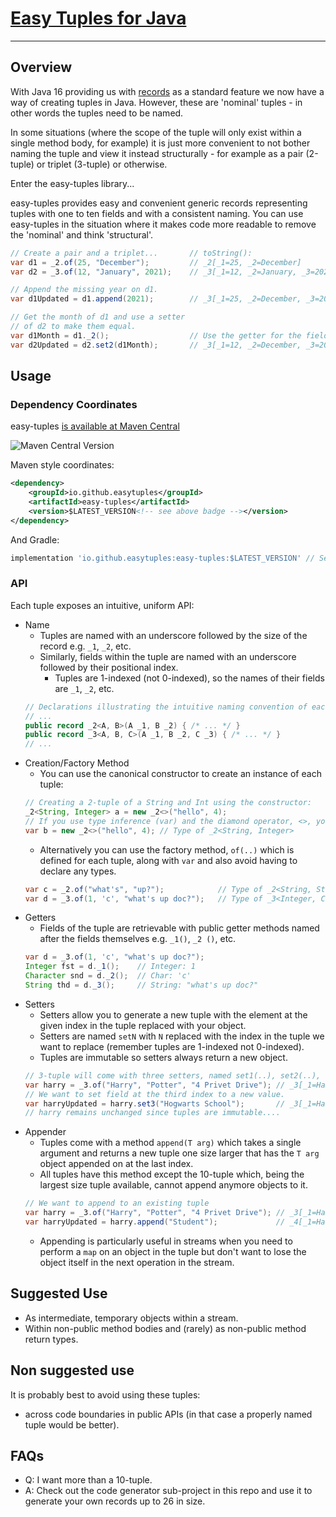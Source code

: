 #  [Easy Tuples for Java](https://easytuples.github.io/easy-tuples/)

---

## Overview

With Java 16 providing us with [records](https://openjdk.java.net/jeps/395) as a standard feature we now have a way
of creating tuples in Java. However, these are 'nominal' tuples - in other words the tuples need to be named.

In some situations (where the scope of the tuple will only exist within a single method
body, for example) it is just more convenient to not bother naming the tuple and view it
instead structurally - for example as a pair (2-tuple) or triplet (3-tuple) or otherwise.

Enter the easy-tuples library...

easy-tuples provides easy and convenient generic records representing tuples with one to ten fields and with a
consistent naming. You can use easy-tuples in the situation where it makes code more readable to remove the
'nominal' and think 'structural'.

```java
// Create a pair and a triplet...       // toString():
var d1 = _2.of(25, "December");         // _2[_1=25, _2=December]
var d2 = _3.of(12, "January", 2021);    // _3[_1=12, _2=January, _3=2021]

// Append the missing year on d1.
var d1Updated = d1.append(2021);        // _3[_1=25, _2=December, _3=2021]

// Get the month of d1 and use a setter
// of d2 to make them equal. 
var d1Month = d1._2();                  // Use the getter for the field 
var d2Updated = d2.set2(d1Month);       // _3[_1=12, _2=December, _3=2021]
```

## Usage

### Dependency Coordinates

easy-tuples [is available at Maven Central](https://central.sonatype.com/artifact/io.github.easytuples/easy-tuples)

![Maven Central Version](https://img.shields.io/maven-central/v/io.github.easytuples/easy-tuples)

Maven style coordinates:
```xml
<dependency>
    <groupId>io.github.easytuples</groupId>
    <artifactId>easy-tuples</artifactId>
    <version>$LATEST_VERSION<!-- see above badge --></version>
</dependency>
```

And Gradle:

```groovy
implementation 'io.github.easytuples:easy-tuples:$LATEST_VERSION' // See maven central badge above for latest version
```

### API

Each tuple exposes an intuitive, uniform API:
- Name
    - Tuples are named with an underscore followed by the size of the record e.g. `_1`, `_2`, etc.
    - Similarly, fields within the tuple are named with an underscore followed by their positional index.
        - Tuples are 1-indexed (not 0-indexed), so the names of their fields are `_1`, `_2`, etc.
    ```java
    // Declarations illustrating the intuitive naming convention of each generic tuple record and its fields:
    // ... 
    public record _2<A, B>(A _1, B _2) { /* ... */ }
    public record _3<A, B, C>(A _1, B _2, C _3) { /* ... */ }
    // ...
    ```
- Creation/Factory Method
    - You can use the canonical constructor to create an instance of each tuple:
  ```java
  // Creating a 2-tuple of a String and Int using the constructor:
  _2<String, Integer> a = new _2<>("hello", 4);
  // If you use type inference (var) and the diamond operator, <>, you don't have to specify any types:
  var b = new _2<>("hello", 4); // Type of _2<String, Integer>
  ```   
    - Alternatively you can use the factory method, `of(..)` which is defined for each tuple, along
      with `var` and also avoid having to declare any types.
  ```java
  var c = _2.of("what's", "up?");            // Type of _2<String, String>
  var d = _3.of(1, 'c', "what's up doc?");   // Type of _3<Integer, Character, String> 
  ```
- Getters
    - Fields of the tuple are retrievable with public getter methods named after the fields themselves e.g.  `_1()`, `_2
      ()`, etc.
  ```java
  var d = _3.of(1, 'c', "what's up doc?");
  Integer fst = d._1();    // Integer: 1
  Character snd = d._2();  // Char: 'c'
  String thd = d._3();     // String: "what's up doc?"
  ```
- Setters
    - Setters allow you to generate a new tuple with the element at the given index in the tuple replaced with your
      object.
    - Setters are named `setN` with `N` replaced with the index in the tuple we want to replace (remember tuples are
      1-indexed not 0-indexed).
    - Tuples are immutable so setters always return a new object.
  ```java
  // 3-tuple will come with three setters, named set1(..), set2(..), set3(..)
  var harry = _3.of("Harry", "Potter", "4 Privet Drive"); // _3[_1=Harry, _2=Potter, _3=4 Privet Drive]
  // We want to set field at the third index to a new value.
  var harryUpdated = harry.set3("Hogwarts School");       // _3[_1=Harry, _2=Potter, _3=Hogwarts School]
  // harry remains unchanged since tuples are immutable....   
  ```
- Appender
    - Tuples come with a method `append(T arg)` which takes a single argument and returns a new tuple one size
      larger that has the `T arg` object appended on at the last index.
    - All tuples have this method except the 10-tuple which, being the largest size tuple available, cannot append
      anymore objects to it.
  ```java
  // We want to append to an existing tuple
  var harry = _3.of("Harry", "Potter", "4 Privet Drive"); // _3[_1=Harry, _2=Potter, _3=4 Privet Drive]
  var harryUpdated = harry.append("Student");             // _4[_1=Harry, _2=Potter, _3=4 Privet Drive, _4=Student]
  ```
    - Appending is particularly useful in streams when you need to perform a `map` on an object in the tuple but
      don't want to lose the object itself in the next operation in the stream. 

## Suggested Use

- As intermediate, temporary objects within a stream.
- Within non-public method bodies and (rarely) as non-public method return types.


## Non suggested use

It is probably best to avoid using these tuples:
- across code boundaries in public APIs (in that case a properly named tuple would be better).


## FAQs

- Q: I want more than a 10-tuple.
- A: Check out the code generator sub-project in this repo and use it to generate your own records up to 26 in size.
